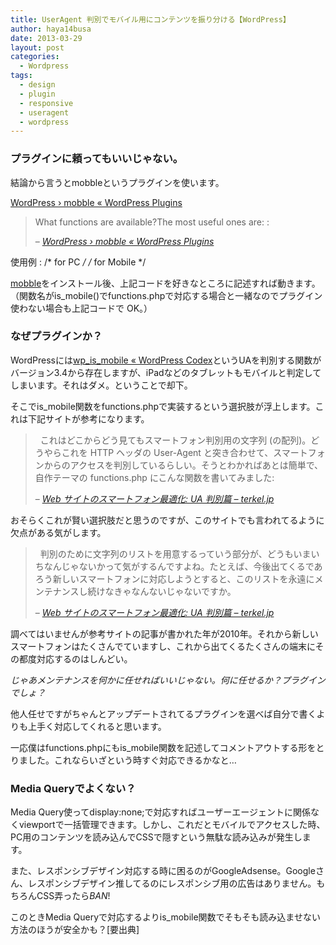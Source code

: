 ```yaml
---
title: UserAgent 判別でモバイル用にコンテンツを振り分ける【WordPress】
author: haya14busa
date: 2013-03-29
layout: post
categories:
  - Wordpress
tags:
  - design
  - plugin
  - responsive
  - useragent
  - wordpress
---
```

### プラグインに頼ってもいいじゃない。

結論から言うとmobbleというプラグインを使います。

[WordPress › mobble « WordPress Plugins][1]

> What functions are available?The most useful ones are:
> :       <?php 
>         is_handheld(); // any handheld device (phone, tablet, Nintendo)
>         is_mobile(); // any type of mobile phone (iPhone, Android, etc)
>         is_tablet(); // any tablet device
>         is_ios(); // any Apple device (iPhone, iPad, iPod)
>         ?>
>            
> 
> &#8211; <cite><a href="http://wordpress.org/extend/plugins/mobble/faq/">WordPress › mobble « WordPress Plugins</a></cite>

使用例
:       <?php if (( !function_exists(’is_mobile’)) || !is_mobile()) :?>
        /* for PC */
        <?php else :?>
        /* for Mobile */
        <?php endif; ?>
        

[mobble][1]をインストール後、上記コードを好きなところに記述すれば動きます。  
（関数名がis_mobile()でfunctions.phpで対応する場合と一緒なのでプラグイン使わない場合も上記コードで OK。）

### なぜプラグインか？

WordPressには[wp\_is\_mobile « WordPress Codex][2]というUAを判別する関数がバージョン3.4から存在しますが、iPadなどのタブレットもモバイルと判定してしまいます。それはダメ。ということで却下。

そこでis_mobile関数をfunctions.phpで実装するという選択肢が浮上します。これは下記サイトが参考になります。

>   
> これはどこからどう見てもスマートフォン判別用の文字列 (の配列)。どうやらこれを HTTP ヘッダの User-Agent と突き合わせて、スマートフォンからのアクセスを判別しているらしい。そうとわかればあとは簡単で、自作テーマの functions.php にこんな関数を書いてみました:      
> 
> &#8211; <cite><a href="http://terkel.jp/archives/2010/08/optimizing-websites-for-smartphones-with-ua-detection/">Web サイトのスマートフォン最適化: UA 判別篇 – terkel.jp</a></cite>

おそらくこれが賢い選択肢だと思うのですが、このサイトでも言われてるように欠点がある気がします。

>   
> 判別のために文字列のリストを用意するっていう部分が、どうもいまいちなんじゃないかって気がするんですよね。たとえば、今後出てくるであろう新しいスマートフォンに対応しようとすると、このリストを永遠にメンテナンスし続けなきゃなんないじゃないですか。      
> 
> &#8211; <cite><a href="http://terkel.jp/archives/2010/08/optimizing-websites-for-smartphones-with-ua-detection/">Web サイトのスマートフォン最適化: UA 判別篇 – terkel.jp</a></cite>

調べてはいませんが参考サイトの記事が書かれた年が2010年。それから新しいスマートフォンはたくさんでていますし、これから出てくるたくさんの端末にその都度対応するのはしんどい。

*じゃあメンテナンスを何かに任せればいいじゃない。何に任せるか？プラグインでしょ？*

他人任せですがちゃんとアップデートされてるプラグインを選べば自分で書くよりも上手く対応してくれると思います。

一応僕はfunctions.phpにもis_mobile関数を記述してコメントアウトする形をとりました。これならいざという時すぐ対応できるかなと…

### Media Queryでよくない？

Media Query使ってdisplay:none;で対応すればユーザーエージェントに関係なくviewportで一括管理できます。しかし、これだとモバイルでアクセスした時、PC用のコンテンツを読み込んでCSSで隠すという無駄な読み込みが発生します。

また、レスポンシブデザイン対応する時に困るのがGoogleAdsense。Googleさん、レスポンシブデザイン推してるのにレスポンシブ用の広告はありません。もちろんCSS弄ったら*BAN*!

このときMedia Queryで対応するよりis_mobile関数でそもそも読み込ませない方法のほうが安全かも？[要出典]

 [1]: http://wordpress.org/extend/plugins/mobble/
 [2]: http://codex.wordpress.org/Function_Reference/wp_is_mobile
